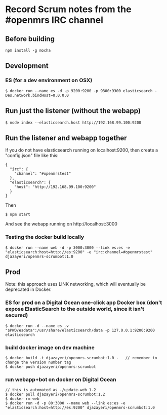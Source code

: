 # Record Scrum notes from the #openmrs IRC channel

## Before building

    npm install -g mocha

## Development

### ES (for a dev environment on OSX)

    $ docker run --name es -d -p 9200:9200 -p 9300:9300 elasticsearch -Des.network.bindHost=0.0.0.0
     
## Run just the listener (without the webapp)

    $ node index --elasticsearch.host http://192.168.99.100:9200

## Run the listener and webapp together

If you do not have elasticsearch running on localhost:9200, then create a "config.json" file like this:

    {
      "irc": {
        "channel": "#openmrstest"
      },
      "elasticsearch": {
        "host": "http://192.168.99.100:9200"
      }
    }

Then

    $ npm start
    
And see the webapp running on http://localhost:3000

### Testing the docker build locally

    $ docker run --name web -d -p 3000:3000 --link es:es -e "elasticsearch:host=http://es:9200" -e "irc:channel=#openmrstest" djazayeri/openmrs-scrumbot:1.0

## Prod

Note: this approach uses LINK networking, which will eventually be deprecated in Docker.

### ES for prod on a Digital Ocean one-click app Docker box (don't expose ElasticSearch to the outside world, since it isn't secured)

    $ docker run -d --name es -v "$PWD/esdata":/usr/share/elasticsearch/data -p 127.0.0.1:9200:9200 elasticsearch
    
### build docker image on dev machine

    $ docker build -t djazayeri/openmrs-scrumbot:1.0 .   // remember to change the version number tag
    $ docker push djazayeri/openmrs-scrumbot
    
### run webapp+bot on docker on Digital Ocean

    // this is automated as ./update-web 1.2
    $ docker pull djazayeri/openmrs-scrumbot:1.2
    $ docker rm web
    $ docker run -d -p 80:3000 --name web --link es:es -e "elasticsearch:host=http://es:9200" djazayeri/openmrs-scrumbot:1.0
